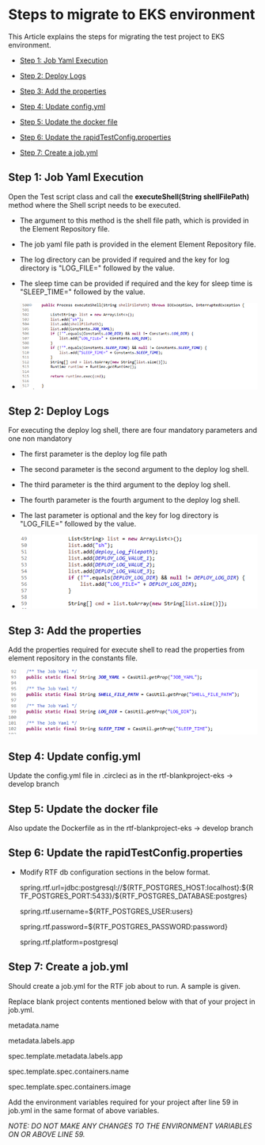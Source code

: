 # Steps to migrate to EKS environment

This Article explains the steps for migrating the test project to EKS environment.

* [Step 1: Job Yaml Execution](#job-yaml-Execution-head)

* [Step 2: Deploy Logs](#deploy-logs)

* [Step 3: Add the properties](#add-properties-elementrepo)

* [Step 4: Update config.yml](#update-config.yml)

* [Step 5: Update the docker file](#update-docker-file)

* [Step 6: Update the rapidTestConfig.properties](#update-rapidTestConfig-properties)

* [Step 7: Create a job.yml](#create-job.yml)

## Step 1: Job Yaml Execution <a name="job-yaml-Execution-head"></a>
Open the Test script class and call the **executeShell(String
shellFilePath)** method where the Shell script needs to be executed.

* The argument to this method is the shell file path, which is provided in the Element Repository file.
	
* The job yaml file path is provided in the element Element Repository file.

* The log directory can be provided if required and the key for log directory is "LOG_FILE=" followed by the value.

* The sleep time can be provided if required and the key for sleep time is "SLEEP_TIME=" followed by the value.

* ![](./images/media/1_jobyaml.png)

## Step 2: Deploy Logs <a name="deploy-logs"></a>
For executing the deploy log shell, there are four mandatory parameters and one non mandatory 
* The first parameter is the deploy log file path

* The second parameter is the second argument to the deploy log shell.

* The third parameter is the third argument to the deploy log shell.

* The fourth parameter is the fourth argument to the deploy log shell.

* The last parameter is optional and the key for log directory is "LOG_FILE=" followed by the value.

* ![](./images/media/2_deploylogs.PNG)

## Step 3: Add the properties <a name="add-properties-elementrepo"></a>
Add the properties required for execute shell to read the
properties from element repository in the constants file.

![](./images/media/3_elementrepo.png)

## Step 4: Update config.yml <a name="update-config.yml"></a>
Update the config.yml file in .circleci as in the rtf-blankproject-eks -> develop branch

## Step 5: Update the docker file <a name="update-docker-file"></a>
Also update the Dockerfile as in the rtf-blankproject-eks -> develop branch

## Step 6: Update the rapidTestConfig.properties <a name="update-rapidTestConfig-properties"></a>

* Modify RTF db configuration sections in the below format.

	spring.rtf.url=jdbc:postgresql://\${RTF_POSTGRES_HOST:localhost}:\${RTF_POSTGRES_PORT:5433}/\${RTF_POSTGRES_DATABASE:postgres}

	spring.rtf.username=\${RTF_POSTGRES_USER:users}

	spring.rtf.password=\${RTF_POSTGRES_PASSWORD:password}

	spring.rtf.platform=postgresql

## Step 7: Create a job.yml <a name="create-job.yml"></a>

Should create a job.yml for the RTF job about to run. A sample is
given.

Replace blank project contents mentioned below with that of your
project in job.yml.

metadata.name

metadata.labels.app

spec.template.metadata.labels.app

spec.template.spec.containers.name

spec.template.spec.containers.image

Add the environment variables required for your project after line 59
in job.yml in the same format of above variables.

*NOTE: DO NOT MAKE ANY CHANGES TO THE ENVIRONMENT VARIABLES ON OR
ABOVE LINE 59.*
